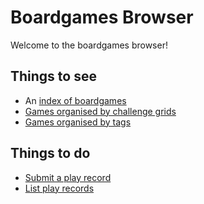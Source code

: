 # Boardgames Browser

Welcome to the boardgames browser!

## Things to see

- An [index of boardgames](./browser/README.md)
- [Games organised by challenge grids](./grids/README.md)
- [Games organised by tags](./tags/README.md)

## Things to do

- [Submit a play record](./boardgame-tracker.md)
- [List play records](./playrecords/list.md)